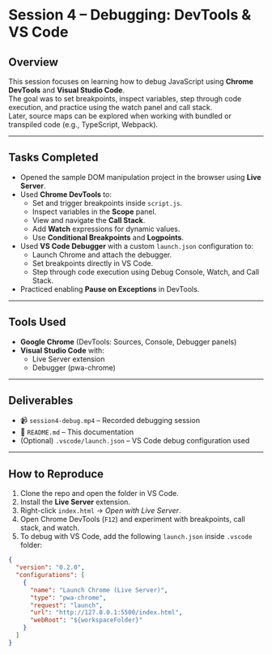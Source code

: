 # Session 4 – Debugging: DevTools & VS Code

## Overview
This session focuses on learning how to debug JavaScript using **Chrome DevTools** and **Visual Studio Code**.  
The goal was to set breakpoints, inspect variables, step through code execution, and practice using the watch panel and call stack.  
Later, source maps can be explored when working with bundled or transpiled code (e.g., TypeScript, Webpack).

---

## Tasks Completed
- Opened the sample DOM manipulation project in the browser using **Live Server**.
- Used **Chrome DevTools** to:
  - Set and trigger breakpoints inside `script.js`.
  - Inspect variables in the **Scope** panel.
  - View and navigate the **Call Stack**.
  - Add **Watch** expressions for dynamic values.
  - Use **Conditional Breakpoints** and **Logpoints**.
- Used **VS Code Debugger** with a custom `launch.json` configuration to:
  - Launch Chrome and attach the debugger.
  - Set breakpoints directly in VS Code.
  - Step through code execution using Debug Console, Watch, and Call Stack.
- Practiced enabling **Pause on Exceptions** in DevTools.


---

## Tools Used
- **Google Chrome** (DevTools: Sources, Console, Debugger panels)
- **Visual Studio Code** with:
  - Live Server extension
  - Debugger (pwa-chrome)


---

## Deliverables
- 📹 `session4-debug.mp4` – Recorded debugging session  
- 📝 `README.md` – This documentation  
- (Optional) `.vscode/launch.json` – VS Code debug configuration used  

---

## How to Reproduce
1. Clone the repo and open the folder in VS Code.  
2. Install the **Live Server** extension.  
3. Right-click `index.html` → *Open with Live Server*.  
4. Open Chrome DevTools (`F12`) and experiment with breakpoints, call stack, and watch.  
5. To debug with VS Code, add the following `launch.json` inside `.vscode` folder:

```json
{
  "version": "0.2.0",
  "configurations": [
    {
      "name": "Launch Chrome (Live Server)",
      "type": "pwa-chrome",
      "request": "launch",
      "url": "http://127.0.0.1:5500/index.html",
      "webRoot": "${workspaceFolder}"
    }
  ]
}
